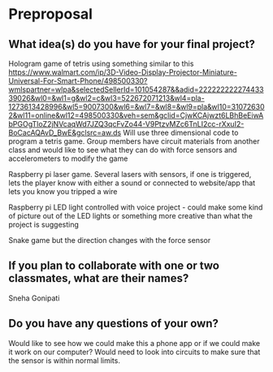 # Preproposal

## What idea(s) do you have for your final project?

Hologram game of tetris using something similar to this https://www.walmart.com/ip/3D-Video-Display-Projector-Miniature-Universal-For-Smart-Phone/498500330?wmlspartner=wlpa&selectedSellerId=101054287&&adid=22222222227443339026&wl0=&wl1=g&wl2=c&wl3=522672071213&wl4=pla-1273613428996&wl5=9007300&wl6=&wl7=&wl8=&wl9=pla&wl10=310726302&wl11=online&wl12=498500330&veh=sem&gclid=CjwKCAjwzt6LBhBeEiwAbPGOgTloZ2jNVcaqWd7JZQ3qcFvZo44-V9PtzvMZc6TnLI2cc-rXxuI2-BoCacAQAvD_BwE&gclsrc=aw.ds
Will use three dimensional code to program a tetris game.
Group members have circuit materials from another class and would like to see what they can do with force sensors and accelerometers to modify the game

Raspberry pi laser game. Several lasers with sensors, if one is triggered, lets the player know with either a sound or connected to website/app that lets you know you tripped a wire 

Raspberry pi LED light controlled with voice project - could make some kind of picture out of the LED lights or something more creative than what the project is suggesting

Snake game but the direction changes with the force sensor


## If you plan to collaborate with one or two classmates, what are their names?

Sneha Gonipati

## Do you have any questions of your own?

Would like to see how we could make this a phone app or if we could make it work on our computer?
Would need to look into circuits to make sure that the sensor is within normal limits.
